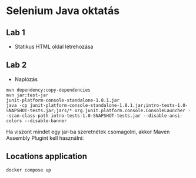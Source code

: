 # Selenium Java oktatás

## Lab 1

* Statikus HTML oldal létrehozása

## Lab 2

* Naplózás

```shell
mvn dependency:copy-dependencies
mvn jar:test-jar
junit-platform-console-standalone-1.8.1.jar
java -cp junit-platform-console-standalone-1.8.1.jar;intro-tests-1.0-SNAPSHOT-tests.jar;jars/* org.junit.platform.console.ConsoleLauncher --scan-class-path intro-tests-1.0-SNAPSHOT-tests.jar --disable-ansi-colors --disable-banner
```

Ha viszont mindet egy jar-ba szeretnétek csomagolni, akkor
Maven Assembly Plugint kell használni:

## Locations application

```shell
docker compose up
```